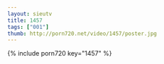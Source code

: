 ```yaml
--- 
layout: sieutv
title: 1457
tags: ["001"]
thumb: http://porn720.net/video/1457/poster.jpg
---
```

{% include porn720 key="1457" %} 

